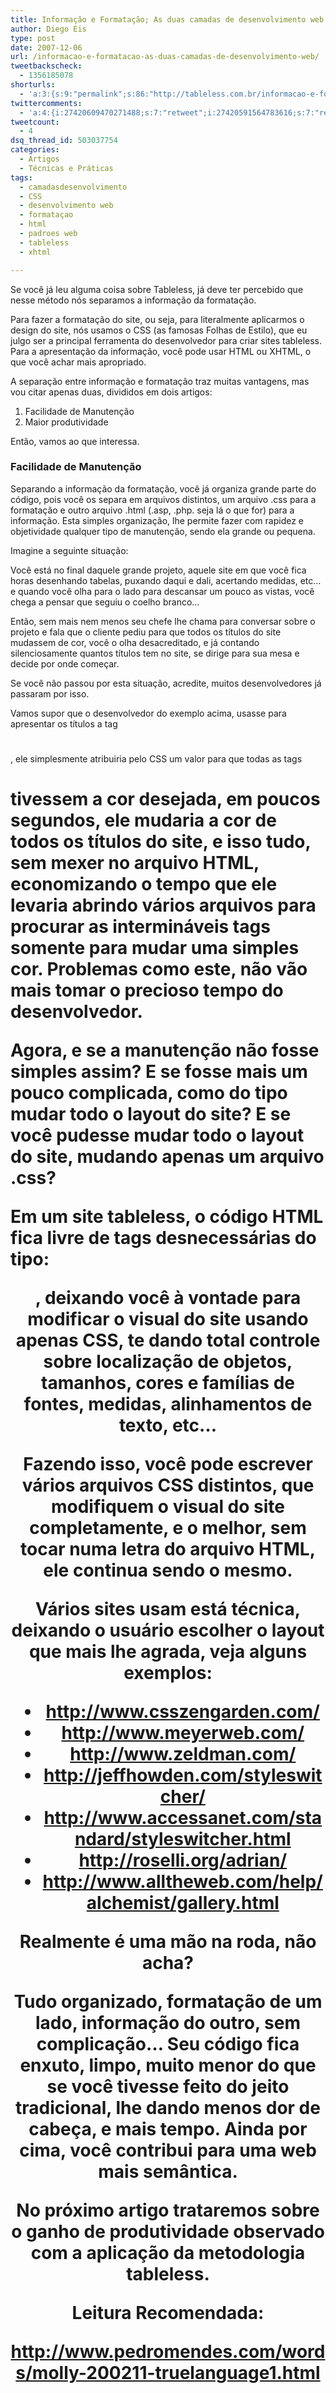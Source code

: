 ```yaml
---
title: Informação e Formatação; As duas camadas de desenvolvimento web
author: Diego Eis
type: post
date: 2007-12-06
url: /informacao-e-formatacao-as-duas-camadas-de-desenvolvimento-web/
tweetbackscheck:
  - 1356185078
shorturls:
  - 'a:3:{s:9:"permalink";s:86:"http://tableless.com.br/informacao-e-formatacao-as-duas-camadas-de-desenvolvimento-web";s:7:"tinyurl";s:26:"http://tinyurl.com/4x3orpq";s:4:"isgd";s:19:"http://is.gd/ZghY6o";}'
twittercomments:
  - 'a:4:{i:27420609470271488;s:7:"retweet";i:27420591564783616;s:7:"retweet";i:27420234260414465;s:7:"retweet";i:27419999169679360;s:7:"retweet";}'
tweetcount:
  - 4
dsq_thread_id: 503037754
categories:
  - Artigos
  - Técnicas e Práticas
tags:
  - camadasdesenvolvimento
  - CSS
  - desenvolvimento web
  - formataçao
  - html
  - padroes web
  - tableless
  - xhtml

---
```

Se você já leu alguma coisa sobre Tableless, já deve ter percebido que nesse método nós separamos a informação da formatação.
  
Para fazer a formatação do site, ou seja, para literalmente aplicarmos o design do site, nós usamos o CSS (as famosas Folhas de Estilo), que eu julgo ser a principal ferramenta do desenvolvedor para criar sites tableless. Para a apresentação da informação, você pode usar HTML ou XHTML, o que você achar mais apropriado.

A separação entre informação e formatação traz muitas vantagens, mas vou citar apenas duas, divididos em dois artigos:

  1. Facilidade de Manutenção
  2. Maior produtividade

Então, vamos ao que interessa.

### Facilidade de Manutenção

Separando a informação da formatação, você já organiza grande parte do código, pois você os separa em arquivos distintos, um arquivo .css para a formatação e outro arquivo .html (.asp, .php. seja lá o que for) para a informação. Esta simples organização, lhe permite fazer com rapidez e objetividade qualquer tipo de manutenção, sendo ela grande ou pequena.

Imagine a seguinte situação:
  
Você está no final daquele grande projeto, aquele site em que você fica horas desenhando tabelas, puxando daqui e dali, acertando medidas, etc&#8230; e quando você olha para o lado para descansar um pouco as vistas, você chega a pensar que seguiu o coelho branco&#8230;
  
Então, sem mais nem menos seu chefe lhe chama para conversar sobre o projeto e fala que o cliente pediu para que todos os títulos do site mudassem de cor, você o olha desacreditado, e já contando silenciosamente quantos títulos tem no site, se dirige para sua mesa e decide por onde começar.

Se você não passou por esta situação, acredite, muitos desenvolvedores já passaram por isso.

Vamos supor que o desenvolvedor do exemplo acima, usasse para apresentar os títulos a tag <h1></h1>, ele simplesmente atribuiria pelo CSS um valor para que todas as tags <h1> tivessem a cor desejada, em poucos segundos, ele mudaria a cor de todos os títulos do site, e isso tudo, sem mexer no arquivo HTML, economizando o tempo que ele levaria abrindo vários arquivos para procurar as intermináveis tags <font color=&#8221;#666666&#8243;></font> somente para mudar uma simples cor. Problemas como este, não vão mais tomar o precioso tempo do desenvolvedor.

Agora, e se a manutenção não fosse simples assim? E se fosse mais um pouco complicada, como do tipo mudar todo o layout do site? E se você pudesse mudar todo o layout do site, mudando apenas um arquivo .css?
  
Em um site tableless, o código HTML fica livre de tags desnecessárias do tipo: <font> <center>, deixando você à vontade para modificar o visual do site usando apenas CSS, te dando total controle sobre localização de objetos, tamanhos, cores e famílias de fontes, medidas, alinhamentos de texto, etc&#8230;

Fazendo isso, você pode escrever vários arquivos CSS distintos, que modifiquem o visual do site completamente, e o melhor, sem tocar numa letra do arquivo HTML, ele continua sendo o mesmo.

Vários sites usam está técnica, deixando o usuário escolher o layout que mais lhe agrada, veja alguns exemplos:

  * <http://www.csszengarden.com/>
  * <http://www.meyerweb.com/>
  * <http://www.zeldman.com/>
  * <http://jeffhowden.com/styleswitcher/>
  * <http://www.accessanet.com/standard/styleswitcher.html>
  * <http://roselli.org/adrian/>
  * <http://www.alltheweb.com/help/alchemist/gallery.html>

Realmente é uma mão na roda, não acha?
  
Tudo organizado, formatação de um lado, informação do outro, sem complicação&#8230; Seu código fica enxuto, limpo, muito menor do que se você tivesse feito do jeito tradicional, lhe dando menos dor de cabeça, e mais tempo. Ainda por cima, você contribui para uma web mais semântica.

No próximo artigo trataremos sobre o ganho de produtividade observado com a aplicação da metodologia tableless.

Leitura Recomendada:
  
<http://www.pedromendes.com/words/molly-200211-truelanguage1.html>
